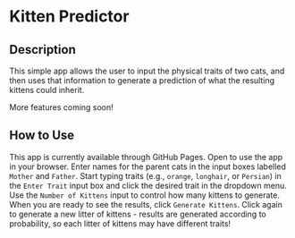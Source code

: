 # Kitten Predictor 

## Description 

This simple app allows the user to input the physical traits of two cats, and then uses that information to generate a prediction of what the resulting kittens could inherit. 

More features coming soon!


## How to Use 

This app is currently available through GitHub Pages. Open []() to use the app in your browser. Enter names for the parent cats in the input boxes labelled `Mother` and `Father`. Start typing traits (e.g., `orange`, `longhair`, or `Persian`) in the `Enter Trait` input box and click the desired trait in the dropdown menu. Use the `Number of Kittens` input to control how many kittens to generate. When you are ready to see the results, click `Generate Kittens`. Click again to generate a new litter of kittens - results are generated according to probability, so each litter of kittens may have different traits! 

